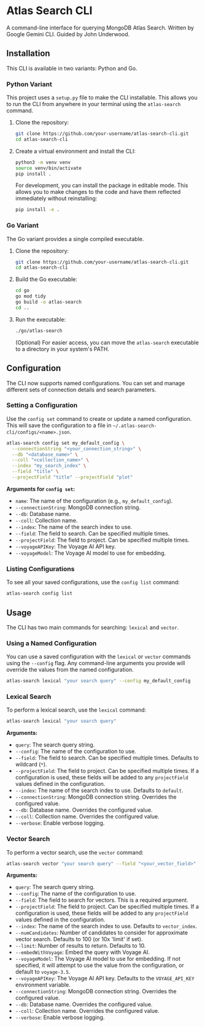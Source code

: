 # Atlas Search CLI

A command-line interface for querying MongoDB Atlas Search. Written by Google Gemini CLI. Guided by John Underwood.

## Installation

This CLI is available in two variants: Python and Go.

### Python Variant

This project uses a `setup.py` file to make the CLI installable. This allows you to run the CLI from anywhere in your terminal using the `atlas-search` command.

1. Clone the repository:
   ```bash
   git clone https://github.com/your-username/atlas-search-cli.git
   cd atlas-search-cli
   ```

2. Create a virtual environment and install the CLI:
   ```bash
   python3 -m venv venv
   source venv/bin/activate
   pip install .
   ```

   For development, you can install the package in editable mode. This allows you to make changes to the code and have them reflected immediately without reinstalling:
   ```bash
   pip install -e .
   ```

### Go Variant

The Go variant provides a single compiled executable.

1. Clone the repository:
   ```bash
   git clone https://github.com/your-username/atlas-search-cli.git
   cd atlas-search-cli
   ```

2. Build the Go executable:
   ```bash
   cd go
   go mod tidy
   go build -o atlas-search
   cd ..
   ```

3. Run the executable:
   ```bash
   ./go/atlas-search
   ```
   (Optional) For easier access, you can move the `atlas-search` executable to a directory in your system's PATH.

## Configuration

The CLI now supports named configurations. You can set and manage different sets of connection details and search parameters.

### Setting a Configuration

Use the `config set` command to create or update a named configuration. This will save the configuration to a file in `~/.atlas-search-cli/configs/<name>.json`.

```bash
atlas-search config set my_default_config \
  --connectionString "<your_connection_string>" \
  --db "<database_name>" \
  --coll "<collection_name>" \
  --index "my_search_index" \
  --field "title" \
  --projectField "title" --projectField "plot"
```

**Arguments for `config set`:**

- `name`: The name of the configuration (e.g., `my_default_config`).
- `--connectionString`: MongoDB connection string.
- `--db`: Database name.
- `--coll`: Collection name.
- `--index`: The name of the search index to use.
- `--field`: The field to search. Can be specified multiple times.
- `--projectField`: The field to project. Can be specified multiple times.
- `--voyageAPIKey`: The Voyage AI API key.
- `--voyageModel`: The Voyage AI model to use for embedding.

### Listing Configurations

To see all your saved configurations, use the `config list` command:

```bash
atlas-search config list
```

## Usage

The CLI has two main commands for searching: `lexical` and `vector`.

### Using a Named Configuration

You can use a saved configuration with the `lexical` or `vector` commands using the `--config` flag. Any command-line arguments you provide will override the values from the named configuration.

```bash
atlas-search lexical "your search query" --config my_default_config
```

### Lexical Search

To perform a lexical search, use the `lexical` command:

```bash
atlas-search lexical "your search query"
```

**Arguments:**

- `query`: The search query string.
- `--config`: The name of the configuration to use.
- `--field`: The field to search. Can be specified multiple times. Defaults to wildcard (`*`).
- `--projectField`: The field to project. Can be specified multiple times. If a configuration is used, these fields will be added to any `projectField` values defined in the configuration.
- `--index`: The name of the search index to use. Defaults to `default`.
- `--connectionString`: MongoDB connection string. Overrides the configured value.
- `--db`: Database name. Overrides the configured value.
- `--coll`: Collection name. Overrides the configured value.
- `--verbose`: Enable verbose logging.

### Vector Search

To perform a vector search, use the `vector` command:

```bash
atlas-search vector "your search query" --field "<your_vector_field>"
```

**Arguments:**

- `query`: The search query string.
- `--config`: The name of the configuration to use.
- `--field`: The field to search for vectors. This is a required argument.
- `--projectField`: The field to project. Can be specified multiple times. If a configuration is used, these fields will be added to any `projectField` values defined in the configuration.
- `--index`: The name of the search index to use. Defaults to `vector_index`.
- `--numCandidates`: Number of candidates to consider for approximate vector search. Defaults to 100 (or 10x 'limit' if set).
- `--limit`: Number of results to return. Defaults to 10.
- `--embedWithVoyage`: Embed the query with Voyage AI.
- `--voyageModel`: The Voyage AI model to use for embedding. If not specified, it will attempt to use the value from the configuration, or default to `voyage-3.5`.
- `--voyageAPIKey`: The Voyage AI API key. Defaults to the `VOYAGE_API_KEY` environment variable.
- `--connectionString`: MongoDB connection string. Overrides the configured value.
- `--db`: Database name. Overrides the configured value.
- `--coll`: Collection name. Overrides the configured value.
- `--verbose`: Enable verbose logging.

